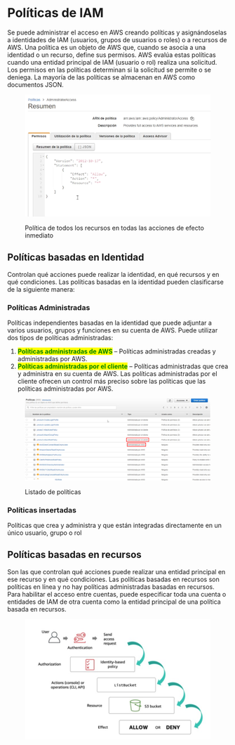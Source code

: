 # Políticas de IAM

Se puede administrar el acceso en AWS creando políticas y asignándoselas a identidades de IAM (usuarios, grupos de usuarios o roles) o a recursos de AWS. Una política es un objeto de AWS que, cuando se asocia a una identidad o un recurso, define sus permisos. AWS evalúa estas políticas cuando una entidad principal de IAM (usuario o rol) realiza una solicitud. Los permisos en las políticas determinan si la solicitud se permite o se deniega. La mayoría de las políticas se almacenan en AWS como documentos JSON.

<figure><img src="../../.gitbook/assets/MicrosoftTeams-image (1).png" alt=""><figcaption><p>Política de todos los recursos en todas las acciones de efecto inmediato </p></figcaption></figure>

## Políticas basadas en Identidad

Controlan qué acciones puede realizar la identidad, en qué recursos y en qué condiciones. Las políticas basadas en la identidad pueden clasificarse de la siguiente manera:

### Políticas Administradas

Políticas independientes basadas en la identidad que puede adjuntar a varios usuarios, grupos y funciones en su cuenta de AWS. Puede utilizar dos tipos de políticas administradas:

1. <mark style="color:green;">**Políticas administradas de AWS**</mark> – Políticas administradas creadas y administradas por AWS.
2. <mark style="color:green;">**Políticas administradas por el cliente**</mark> – Políticas administradas que crea y administra en su cuenta de AWS. Las políticas administradas por el cliente ofrecen un control más preciso sobre las políticas que las políticas administradas por AWS.

<figure><img src="../../.gitbook/assets/MicrosoftTeams-image.png" alt=""><figcaption><p>Listado de políticas</p></figcaption></figure>

### Políticas insertadas

Políticas que crea y administra y que están integradas directamente en un único usuario, grupo o rol

## Políticas basadas en recursos

Son las que controlan qué acciones puede realizar una entidad principal en ese recurso y en qué condiciones. Las políticas basadas en recursos son políticas en línea y no hay políticas administradas basadas en recursos. Para habilitar el acceso entre cuentas, puede especificar toda una cuenta o entidades de IAM de otra cuenta como la entidad principal de una política basada en recursos.

<figure><img src="../../.gitbook/assets/image (2) (2).png" alt=""><figcaption></figcaption></figure>




